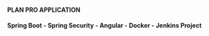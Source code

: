 #### PLAN PRO APPLICATION

#### Spring Boot - Spring Security - Angular - Docker - Jenkins Project

